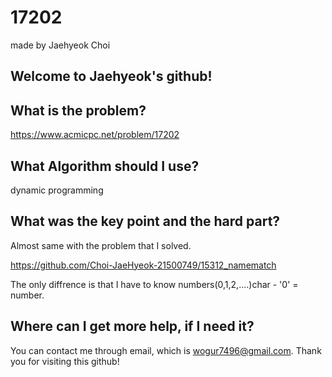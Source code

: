 # 17202

made by Jaehyeok Choi

## Welcome to Jaehyeok's github!

## What is the problem?

https://www.acmicpc.net/problem/17202

## What Algorithm should I use?

dynamic programming

## What was the key point and the hard part?

Almost same with the problem that I solved.


https://github.com/Choi-JaeHyeok-21500749/15312_namematch

The only diffrence is that I have to know numbers(0,1,2,....)char - '0' = number.

## Where can I get more help, if I need it?

You can contact me through email, which is wogur7496@gmail.com.
Thank you for visiting this github!
